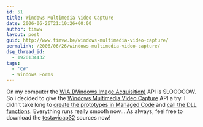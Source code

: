 ```yaml
---
id: 51
title: Windows Multimedia Video Capture
date: 2006-06-26T21:10:26+00:00
author: timvw
layout: post
guid: http://www.timvw.be/windows-multimedia-video-capture/
permalink: /2006/06/26/windows-multimedia-video-capture/
dsq_thread_id:
  - 1920134432
tags:
  - 'C#'
  - Windows Forms
---
```

On my computer the [WIA (Windows Image Acquisition)](http://msdn.microsoft.com/library/default.asp?url=/library/en-us/wia/wia/overviews/startpage.asp) API is SLOOOOOW. So i decided to give the [Windows Multimedia Video Capture](http://windowssdk.msdn.microsoft.com/en-us/library/ms713477(VS.80).aspx) API a try. I didn't take long to [create the prototypes in Managed Code](http://msdn.microsoft.com/library/default.asp?url=/library/en-us/cpguide/html/cpconcreatingprototypesinmanagedcode.asp) and [call the DLL functions](http://msdn.microsoft.com/library/en-us/cpguide/html/cpconcallingdllfunction.asp). Everything runs really smooth now... As always, feel free to download the [testavicap32](http://www.timvw.be/wp-content/code/csharp/testavicap32.zip) sources now!
